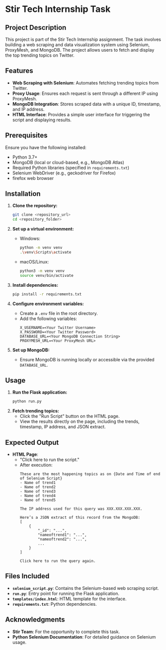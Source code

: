 # Stir Tech Internship Task

## Project Description
This project is part of the Stir Tech Internship assignment. The task involves building a web scraping and data visualization system using Selenium, ProxyMesh, and MongoDB. The project allows users to fetch and display the top trending topics on Twitter.

## Features
- **Web Scraping with Selenium**: Automates fetching trending topics from Twitter.
- **Proxy Usage**: Ensures each request is sent through a different IP using ProxyMesh.
- **MongoDB Integration**: Stores scraped data with a unique ID, timestamp, and IP address.
- **HTML Interface**: Provides a simple user interface for triggering the script and displaying results.

## Prerequisites
Ensure you have the following installed:
- Python 3.7+
- MongoDB (local or cloud-based, e.g., MongoDB Atlas)
- Required Python libraries (specified in `requirements.txt`)
- Selenium WebDriver (e.g., geckodriver for Firefox)
- firefox web browser

## Installation
1. **Clone the repository:**
   ```bash
   git clone <repository_url>
   cd <repository_folder>
   ```

2. **Set up a virtual environment:**
   - Windows:
     ```bash
     python -m venv venv
     .\venv\Scripts\activate
     ```
   - macOS/Linux:
     ```bash
     python3 -m venv venv
     source venv/bin/activate
     ```

3. **Install dependencies:**
   ```bash
   pip install -r requirements.txt
   ```

4. **Configure environment variables:**
   - Create a `.env` file in the root directory.
   - Add the following variables:
     ```env
     X_USERNAME=<Your Twitter Username>
     X_PASSWORD=<Your Twitter Password>
     DATABASE_URL=<Your MongoDB Connection String>
     PROXYMESH_URL=<Your ProxyMesh URL>
     ```

5. **Set up MongoDB:**
   - Ensure MongoDB is running locally or accessible via the provided `DATABASE_URL`.

## Usage
1. **Run the Flask application:**
   ```bash
   python run.py
   ```
3. **Fetch trending topics:**
   - Click the "Run Script" button on the HTML page.
   - View the results directly on the page, including the trends, timestamp, IP address, and JSON extract.

## Expected Output
- **HTML Page**:
  - "Click here to run the script."
  - After execution:
    ```
    These are the most happening topics as on {Date and Time of end of Selenium Script}
    - Name of trend1
    - Name of trend2
    - Name of trend3
    - Name of trend4
    - Name of trend5

    The IP address used for this query was XXX.XXX.XXX.XXX.

    Here’s a JSON extract of this record from the MongoDB:
    [
        {
            "_id": "...",
            "nameoftrend1": "...",
            "nameoftrend2": "...",
            ...
        }
    ]

    Click here to run the query again.
    ```


## Files Included
- **`selenium_script.py`**: Contains the Selenium-based web scraping script.
- **`run.py`**: Entry point for running the Flask application.
- **`templates/index.html`**: HTML template for the interface.
- **`requirements.txt`**: Python dependencies.



## Acknowledgments
- **Stir Team**: For the opportunity to complete this task.
- **Python Selenium Documentation**: For detailed guidance on Selenium usage.

